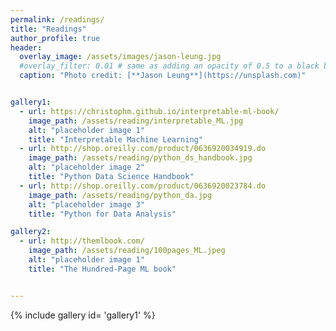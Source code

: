 ```yaml
---
permalink: /readings/
title: "Readings"
author_profile: true
header:
  overlay_image: /assets/images/jason-leung.jpg
  #overlay_filter: 0.01 # same as adding an opacity of 0.5 to a black background
  caption: "Photo credit: [**Jason Leung**](https://unsplash.com)"


gallery1:
  - url: https://christophm.github.io/interpretable-ml-book/
    image_path: /assets/reading/interpretable_ML.jpg
    alt: "placeholder image 1"
    title: "Interpretable Machine Learning"
  - url: http://shop.oreilly.com/product/0636920034919.do
    image_path: /assets/reading/python_ds_handbook.jpg
    alt: "placeholder image 2"
    title: "Python Data Science Handbook"
  - url: http://shop.oreilly.com/product/0636920023784.do
    image_path: /assets/reading/python_da.jpg
    alt: "placeholder image 3"
    title: "Python for Data Analysis"

gallery2:
  - url: http://themlbook.com/
    image_path: /assets/reading/100pages_ML.jpeg
    alt: "placeholder image 1"
    title: "The Hundred-Page ML book"


---
```

{% include gallery id= 'gallery1' %}


